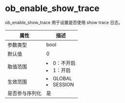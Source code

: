 # ob_enable_show_trace

ob_enable_show_trace 用于设置是否使用 show trace 日志。

| **属性**  |                                                   **描述**                                                   |
|---------|------------------------------------------------------------------------------------------------------------|
| 参数类型    | bool                                                                                                       |
| 默认值     | 0                                                                                                          |
| 取值范围    | <li> 0：不开启</li>   <li> 1：开启</li>        |
| 生效范围    | <li> GLOBAL</li>   <li> SESSION</li>    |
| 是否参与序列化 | 是                                                                                                          |
